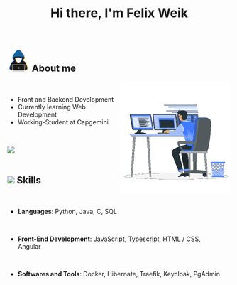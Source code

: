 <h1 align="center"><b>Hi there, I'm Felix Weik </b></h1>

<br>


	
## <picture><img src = "https://github.com/0xAbdulKhalid/0xAbdulKhalid/raw/main/assets/mdImages/about_me.gif" width = 50px></picture> **About me**

<picture> <img align="right" src="https://github.com/0xAbdulKhalid/0xAbdulKhalid/raw/main/assets/mdImages/Right_Side.gif" width = 250px></picture>

<br>

- Front and Backend Development
- Currently learning Web Development
- Working-Student at Capgemini

<br>

<img src="https://user-images.githubusercontent.com/73097560/115834477-dbab4500-a447-11eb-908a-139a6edaec5c.gif"><br><br>

## <img src="https://media2.giphy.com/media/QssGEmpkyEOhBCb7e1/giphy.gif?cid=ecf05e47a0n3gi1bfqntqmob8g9aid1oyj2wr3ds3mg700bl&rid=giphy.gif" width ="25"><b> Skills</b>
<br>

<p align="center">

- **Languages**:
	Python,
    	Java,
    	C,
	SQL

<br>   
    
- **Front-End Development**:
   	JavaScript,
	Typescript,
	HTML / CSS,  
   	Angular
    
<br>
	
- **Softwares and Tools**:
	Docker,
    	Hibernate,
    	Traefik,
    	Keycloak,
    	PgAdmin
